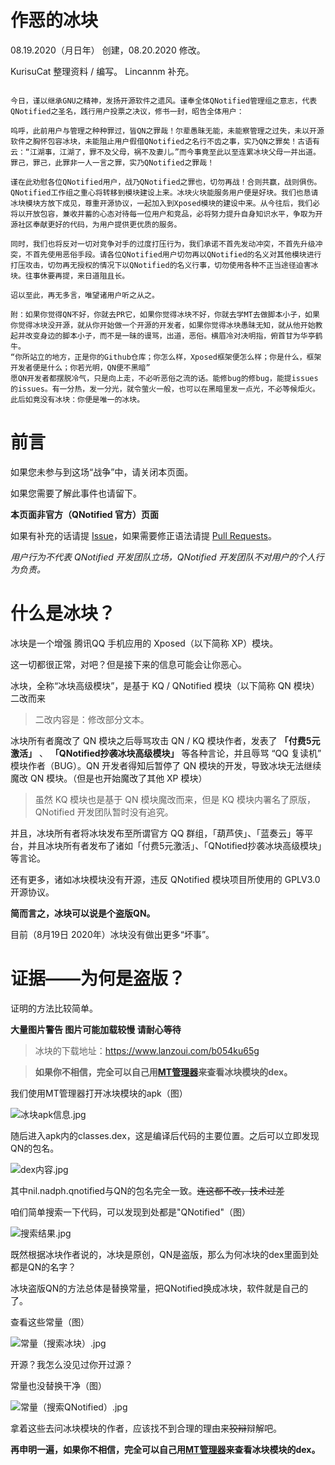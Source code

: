 # 作恶的冰块

08.19.2020（月日年） 创建，08.20.2020 修改。

KurisuCat 整理资料 / 编写。
Lincannm 补充。

``` 昔日，有冰块氏破解QN而未曾开源，有违GPL在先。继而二者相争，用户哀号遍野，开发工作几近停滞。又有恶俗氏混杂其中，炸冰块之QQ；出全家之户籍。尔来历时数周之久。

今日，谨以继承GNU之精神，发扬开源软件之遗风。谨奉全体QNotified管理组之意志，代表QNotified之圣名，践行用户投票之决议，修书一封，昭告全体用户：

呜呼，此前用户与管理之种种罪过，皆QN之罪哉！尔辈愚昧无能，未能察管理之过失，未以开源软件之胸怀包容冰块，未能阻止用户假借QNotified之名行不齿之事，实乃QN之罪矣！古语有云：“江湖事，江湖了，罪不及父母，祸不及妻儿。”而今事竟至此以至连累冰块父母一并出道。罪己，罪己，此罪非一人一言之罪，实乃QNotified之罪哉！

谨在此劝慰各位QNotified用户，战乃QNotified之罪也，切勿再战！合则共赢，战则俱伤。QNotified工作组之重心将转移到模块建设上来。冰块火块能服务用户便是好块。我们也恳请冰块模块方放下成见，尊重开源协议，一起加入到Xposed模块的建设中来。从今往后，我们必将以开放包容，兼收并蓄的心态对待每一位用户和竞品，必将努力提升自身知识水平，争取为开源社区奉献更好的代码，为用户提供更优质的服务。

同时，我们也将反对一切对竞争对手的过度打压行为，我们承诺不首先发动冲突，不首先升级冲突，不首先使用恶俗手段。请各位QNotified用户切勿再以QNotified的名义对其他模块进行打压攻击，切勿再无授权的情况下以QNotified的名义行事，切勿使用各种不正当途径迫害冰块。往事休要再提，来日道阻且长。

诏以至此，再无多言，唯望诸用户听之从之。

附：如果你觉得QN不好，你就去PR它，如果你觉得冰块不好，你就去学MT去做脚本小子，如果你觉得冰块没开源，就从你开始做一个开源的开发者，如果你觉得冰块愚昧无知，就从他开始教起并改变身边的脚本小子，而不是一昧的谩骂，出道，恶俗。横眉冷对决明指，俯首甘为华亭鹤牛。
“你所站立的地方，正是你的Github仓库；你怎么样，Xposed框架便怎么样；你是什么，框架开发者便是什么；你若光明，QN便不黑暗”
愿QN开发者都摆脱冷气，只是向上走，不必听恶俗之流的话。能修bug的修bug，能提issues的issues。有一分热，发一分光，就令萤火一般，也可以在黑暗里发一点光，不必等候炬火。
此后如竟没有冰块：你便是唯一的冰块。 
```


# 前言

如果您未参与到这场“战争”中，请关闭本页面。

如果您需要了解此事件也请留下。

**本页面非官方（QNotified 官方）页面**

如果有补充的话请提 [Issue](https://github.com/kurisucat/evil_bk/issues)，如果需要修正语法请提 [Pull Requests](https://github.com/kurisucat/evil_bk/pulls)。

*用户行为不代表 QNotified 开发团队立场，QNotified 开发团队不对用户的个人行为负责。*

# 什么是冰块？

冰块是一个增强 腾讯QQ 手机应用的 Xposed（以下简称 XP）模块。

这一切都很正常，对吧？但是接下来的信息可能会让你恶心。

冰块，全称“冰块高级模块”，是基于 KQ / QNotified 模块（以下简称 QN 模块）二改而来

> 二改内容是：修改部分文本。

冰块所有者魔改了 QN 模块之后辱骂攻击 QN / KQ 模块作者，发表了 **「付费5元激活」** 、 **「QNotified抄袭冰块高级模块」** 等各种言论，并且辱骂 “QQ 复读机” 模块作者（BUG）。QN 开发者得知后暂停了 QN 模块的开发，导致冰块无法继续魔改 QN 模块。（但是也开始魔改了其他 XP 模块）

> 虽然 KQ 模块也是基于 QN 模块魔改而来，但是 KQ 模块内署名了原版，QNotified 开发团队暂时没有追究。

并且，冰块所有者将冰块发布至所谓官方 QQ 群组，「葫芦侠」、「蓝奏云」等平台，并且冰块所有者发布了诸如「付费5元激活」、「QNotified抄袭冰块高级模块」等言论。

还有更多，诸如冰块模块没有开源，违反 QNotified 模块项目所使用的 GPLV3.0 开源协议。

**简而言之，冰块可以说是个盗版QN。**

目前（8月19日 2020年）冰块没有做出更多“坏事”。

# 证据——为何是盗版？

证明的方法比较简单。

**大量图片警告 图片可能加载较慢 请耐心等待**

> 冰块的下载地址：<https://www.lanzoui.com/b054ku65g>

> **如果你不相信，完全可以自己用[MT管理器](https://www.coolapk.com/apk/bin.mt.plus)来查看冰块模块的dex。**

我们使用MT管理器打开冰块模块的apk（图）

![冰块apk信息.jpg](https://s1.ax1x.com/2020/08/19/dlJab8.jpg)

随后进入apk内的classes.dex，这是编译后代码的主要位置。之后可以立即发现QN的包名。

![dex内容.jpg](https://s1.ax1x.com/2020/08/19/dlYrdO.md.jpg)

其中nil.nadph.qnotified与QN的包名完全一致。~~连这都不改，技术过差~~

咱们简单搜索一下代码，可以发现到处都是"QNotified"（图）

![搜索结果.jpg](https://s1.ax1x.com/2020/08/19/dlNFUS.md.jpg)

既然根据冰块作者说的，冰块是原创，QN是盗版，那么为何冰块的dex里面到处都是QN的名字？

冰块盗版QN的方法总体是替换常量，把QNotified换成冰块，软件就是自己的了。

查看这些常量（图）

![常量（搜索冰块）.jpg](https://s1.ax1x.com/2020/08/19/dlam7V.md.jpg)

开源？我怎么没见过你开过源？

常量也没替换干净（图）

![常量（搜索QNotified）.jpg](https://s1.ax1x.com/2020/08/19/dlwEd0.md.jpg)

拿着这些去问冰块模块的作者，应该找不到合理的理由来~~狡辩~~辩解吧。

**再申明一遍，如果你不相信，完全可以自己用[MT管理器](https://www.coolapk.com/apk/bin.mt.plus)来查看冰块模块的dex。**
 
 
 
 
 
 
 
